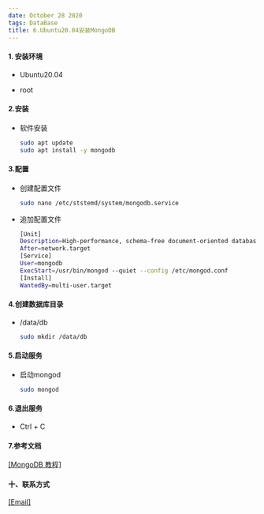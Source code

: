 ```yaml
---
date: October 28 2020
tags: DataBase
title: 6.Ubuntu20.04安装MongoDB
---
```


#### 1. 安装环境

- Ubuntu20.04 

- root

#### 2.安装

- 软件安装

  ```bash
  sudo apt update
  sudo apt install -y mongodb
  ```

#### 3.配置

- 创建配置文件

  ```bash
  sudo nano /etc/ststemd/system/mongodb.service
  ```

- 追加配置文件

  ```bash
  [Unit]
  Description=High-performance, schema-free document-oriented database
  After=network.target
  [Service]
  User=mongodb
  ExecStart=/usr/bin/mongod --quiet --config /etc/mongod.conf
  [Install]
  WantedBy=multi-user.target
  ```

#### 4.创建数据库目录

- /data/db

  ```bash
  sudo mkdir /data/db
  ```

#### 5.启动服务

- 启动mongod

  ```bash
  sudo mongod
  ```

#### 6.退出服务

- Ctrl + C

#### 7.参考文档

[[MongoDB 教程]](https://web-oyster.github.io/2020/10/28/DataBase/MongoDB/Tutorial/MongoDB%E6%95%99%E7%A8%8B/)

#### 十、联系方式

[[Email]](yuanmin8888@outlook.com)
